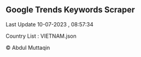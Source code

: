 

## Google Trends Keywords Scraper 
 
Last Update 10-07-2023 , 08:57:34

Country List :
VIETNAM.json



© Abdul Muttaqin 
